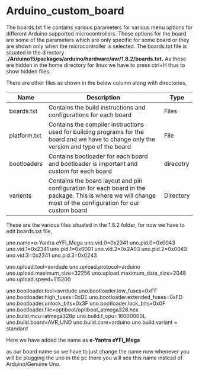 # Arduino_custom_board
 
The boards.txt file contains various parameters for various menu options for different Arduino supported microcontrollers. These options for the board are some of the parameters which are only specific for some board or they are shown only when the microcontroller is selected. The boards.txt file is situated in the directory **./Arduino15/packages/arduino/hardware/avr/1.8.2/boards.txt.** As these are hidden in the home directory for linux we have to press ctrl+H thus to show hidden files.

There are other files as shown in the below column along with directories, 

Name          | Description   | Type
------------- | ------------- | -------------
boards.txt    | Contains the build instructions and configurations for each board  | Files
platform.txt  | Contains the compiler instructions used for building programs for the board and we have to change only the version and type of the board  | File
bootloaders    | Contains bootloader for each board and bootloader is important and custom for each board  | direcotry
varients    | Contains the board layout and pin configuration for each board in the package. This is where we will change most of the configuration for our custom board  | Directory

These are the various files situated in the 1.8.2 folder, for now we have to edit boards.txt file,


uno.name=e-Yantra eYFi\_Mega
uno.vid.0=0x2341
uno.pid.0=0x0043
uno.vid.1=0x2341
uno.pid.1=0x0001
uno.vid.2=0x2A03
uno.pid.2=0x0043
uno.vid.3=0x2341
uno.pid.3=0x0243

uno.upload.tool=avrdude
uno.upload.protocol=arduino
uno.upload.maximum\_size=32256
uno.upload.maximum\_data\_size=2048
uno.upload.speed=115200

uno.bootloader.tool=avrdude
uno.bootloader.low\_fuses=0xFF
uno.bootloader.high\_fuses=0xDE
uno.bootloader.extended\_fuses=0xFD
uno.bootloader.unlock\_bits=0x3F
uno.bootloader.lock\_bits=0x0F
uno.bootloader.file=optiboot/optiboot\_atmega328.hex
uno.build.mcu=atmega328p
uno.build.f\_cpu=16000000L
uno.build.board=AVR\_UNO
uno.build.core=arduino
uno.build.variant = standard


Here we have added the name as **e-Yantra eYFi\_Mega**

as our board name so we have to just change the name now whenever you will be plugging the uno in the pc there you will see this name instead of Arduino/Genuine Uno.